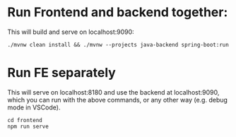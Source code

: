 # Run Frontend and backend together:

This will build and serve on localhost:9090:

    ./mvnw clean install && ./mvnw --projects java-backend spring-boot:run


# Run FE separately
This will serve on localhost:8180 and use the backend at localhost:9090, which you can run with the above commands, or any other way (e.g. debug mode in VSCode).

    cd frontend
    npm run serve


